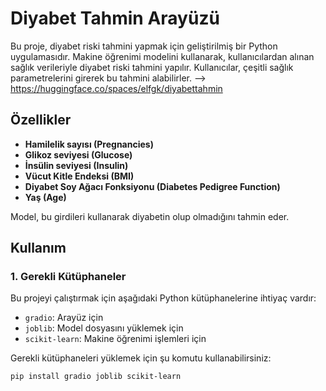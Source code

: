# Diyabet Tahmin Arayüzü

Bu proje, diyabet riski tahmini yapmak için geliştirilmiş bir Python uygulamasıdır. Makine öğrenimi modelini kullanarak, kullanıcılardan alınan sağlık verileriyle diyabet riski tahmini yapılır. Kullanıcılar, çeşitli sağlık parametrelerini girerek bu tahmini alabilirler. --> https://huggingface.co/spaces/elfgk/diyabettahmin

## Özellikler

- **Hamilelik sayısı (Pregnancies)**
- **Glikoz seviyesi (Glucose)**
- **İnsülin seviyesi (Insulin)**
- **Vücut Kitle Endeksi (BMI)**
- **Diyabet Soy Ağacı Fonksiyonu (Diabetes Pedigree Function)**
- **Yaş (Age)**

Model, bu girdileri kullanarak diyabetin olup olmadığını tahmin eder.

## Kullanım

### 1. Gerekli Kütüphaneler

Bu projeyi çalıştırmak için aşağıdaki Python kütüphanelerine ihtiyaç vardır:

- `gradio`: Arayüz için
- `joblib`: Model dosyasını yüklemek için
- `scikit-learn`: Makine öğrenimi işlemleri için

Gerekli kütüphaneleri yüklemek için şu komutu kullanabilirsiniz:

```bash
pip install gradio joblib scikit-learn
